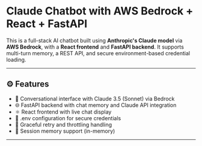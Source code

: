 # Claude Chatbot with AWS Bedrock + React + FastAPI

This is a full-stack AI chatbot built using **Anthropic's Claude model** via **AWS Bedrock**, with a **React frontend** and **FastAPI backend**. It supports multi-turn memory, a REST API, and secure environment-based credential loading.

---

## ⚙️ Features

- 💬 Conversational interface with Claude 3.5 (Sonnet) via Bedrock
- 🌐 FastAPI backend with chat memory and Claude API integration
- ⚛️ React frontend with live chat display
- 🔐 .env configuration for secure credentials
- 🔁 Graceful retry and throttling handling
- 🧠 Session memory support (in-memory)

---


